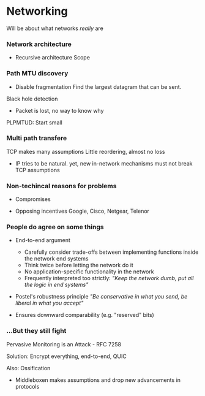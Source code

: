 # Networking

Will be about what networks *really* are

### Network architecture

- Recursive architecture
    Scope


###  Path MTU discovery
- Disable fragmentation
Find the largest datagram that can be sent.

Black hole detection
 - Packet is lost, no way to know why

PLPMTUD: Start small


### Multi path transfere

TCP makes many assumptions
Little reordering, almost no loss
- IP tries to be natural. yet, new in-network mechanisms must not break TCP assumptions

### Non-techincal reasons for problems

- Compromises

- Opposing incentives
    Google, Cisco, Netgear, Telenor

### People do agree on some things

- End-to-end argument
    - Carefully consider trade-offs between implementing functions inside the network end systems
    - Think twice before letting the network do it
    - No application-specific functionality in the network
    - Frequently interpreted too strictly:
        *"Keep the network dumb, put all the logic in end systems"*

- Postel's robustness principle *"Be conservative in what you send, be liberal in what you accept"*
- Ensures downward comparability (e.g. "reserved" bits)

### ...But they still fight
Pervasive Monitoring is an Attack - RFC 7258

Solution: Encrypt everything, end-to-end, QUIC

Also: Ossification
- Middleboxen makes assumptions and drop new advancements in protocols

